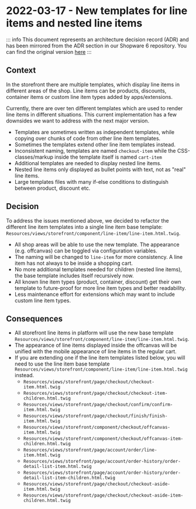 # 2022-03-17 - New templates for line items and nested line items

::: info
This document represents an architecture decision record (ADR) and has been mirrored from the ADR section in our Shopware 6 repository.
You can find the original version [here](https://github.com/shopware/platform/blob/trunk/adr/checkout/2022-03-17-new-nested-line-items)
:::

## Context

In the storefront there are multiple templates, which display line items in different areas of the shop.
Line items can be products, discounts, container items or custom line item types added by apps/extensions.

Currently, there are over ten different templates which are used to render line items in different situations.
This current implementation has a few downsides we want to address with the next major version.
* Templates are sometimes written as independent templates, while copying over chunks of code from other line item templates. 
* Sometimes the templates extend other line item templates instead.
* Inconsistent naming, templates are named `checkout-item` while the CSS-classes/markup inside the template itself is named `cart-item`
* Additional templates are needed to display nested line items.
* Nested line items only displayed as bullet points with text, not as "real" line items.
* Large templates files with many if-else conditions to distinguish between product, discount etc.

## Decision

To address the issues mentioned above, we decided to refactor the different line item templates into a single line item base template: `Resources/views/storefront/component/line-item/line-item.html.twig`.

* All shop areas will be able to use the new template. The appearance (e.g. offcanvas) can be toggled via configuration variables.
* The naming will be changed to `line-item` for more consistency. A line item has not always to be inside a shopping cart.
* No more additional templates needed for children (nested line items), the base template includes itself recursively now.
* All known line item types (product, container, discount) get their own template to future-proof for more line item types and better readability.
* Less maintenance effort for extensions which may want to include custom line item types.

## Consequences

* All storefront line items in platform will use the new base template `Resources/views/storefront/component/line-item/line-item.html.twig`.
* The appearance of line items displayed inside the offcanvas will be unified with the mobile appearance of line items in the regular cart.
* If you are extending one if the line item templates listed below, you will need to use the line item base template `Resources/views/storefront/component/line-item/line-item.html.twig` instead.
    * `Resources/views/storefront/page/checkout/checkout-item.html.twig`
    * `Resources/views/storefront/page/checkout/checkout-item-children.html.twig`
    * `Resources/views/storefront/page/checkout/confirm/confirm-item.html.twig`
    * `Resources/views/storefront/page/checkout/finish/finish-item.html.twig`
    * `Resources/views/storefront/component/checkout/offcanvas-item.html.twig`
    * `Resources/views/storefront/component/checkout/offcanvas-item-children.html.twig`
    * `Resources/views/storefront/page/account/order/line-item.html.twig`
    * `Resources/views/storefront/page/account/order-history/order-detail-list-item.html.twig`
    * `Resources/views/storefront/page/account/order-history/order-detail-list-item-children.html.twig`
    * `Resources/views/storefront/page/checkout/checkout-aside-item.html.twig`
    * `Resources/views/storefront/page/checkout/checkout-aside-item-children.html.twig`
